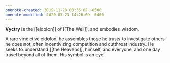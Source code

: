 ```yaml
---
onenote-created: 2019-11-28 00:35:02 -0500
onenote-modified: 2020-05-23 14:26:09 -0400
---
```


**Vyctry** is the [[eidolon]] of [[The Well]], and embodies wisdom. 

A rare vindictive eidolon, he assembles those he trusts to investigate others he does not, often incentivizing competition and cutthroat industry. He seeks to understand [[the Heavens]], himself, and everyone, and one day travel beyond all of them. His symbol is an eye.

